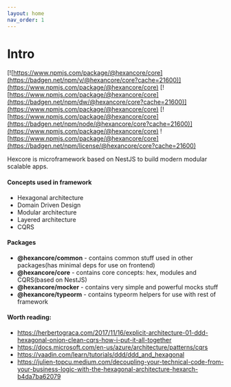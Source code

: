 ```yaml
---
layout: home
nav_order: 1
---
```


# Intro
[![https://www.npmjs.com/package/@hexancore/core](https://badgen.net/npm/v/@hexancore/core?cache=21600)](https://www.npmjs.com/package/@hexancore/core)
[![https://www.npmjs.com/package/@hexancore/core](https://badgen.net/npm/dw/@hexancore/core?cache=21600)](https://www.npmjs.com/package/@hexancore/core)
[![https://www.npmjs.com/package/@hexancore/core](https://badgen.net/npm/node/@hexancore/core?cache=21600)](https://www.npmjs.com/package/@hexancore/core)
![https://www.npmjs.com/package/@hexancore/core](https://badgen.net/npm/license/@hexancore/core?cache=21600)

Hexcore is microframework based on NestJS to build modern modular scalable apps.

#### Concepts used in framework
- Hexagonal architecture
- Domain Driven Design
- Modular architecture
- Layered architecture
- CQRS

#### Packages
- **@hexancore/common** - contains common stuff used in other packages(has minimal deps for use on frontend)
- **@hexancore/core** - contains core concepts: hex, modules and CQRS(based on NestJS)
- **@hexancore/mocker** - contains very simple and powerful mocks stuff
- **@hexancore/typeorm** - contains typeorm helpers for use with rest of framework

#### Worth reading:

- <https://herbertograca.com/2017/11/16/explicit-architecture-01-ddd-hexagonal-onion-clean-cqrs-how-i-put-it-all-together>
- <https://docs.microsoft.com/en-us/azure/architecture/patterns/cqrs>
- <https://vaadin.com/learn/tutorials/ddd/ddd_and_hexagonal>
- <https://julien-topcu.medium.com/decoupling-your-technical-code-from-your-business-logic-with-the-hexagonal-architecture-hexarch-b4da7ba62079>


